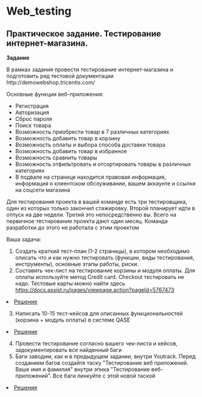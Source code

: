 # Web_testing
###
Практическое задание. Тестирование интернет-магазина.
---
<p><strong> Задание </strong></p>
В рамках задания провести тестирование интернет-магазина и подготовить ряд тестовой документации http://demowebshop.tricentis.com/

Основные функции веб-приложения:

- Регистрация
- Авторизация
- Сброс пароля
- Поиск товара
- Возможность приобрести товар в 7 различных категориях
- Возможность добавить товар в корзину
- Возможность оплаты и выбора способа доставки товара
- Возможность добавить товар в избранное
- Возможность сравнить товары
- Возможность отфильтровать и отсортировать товары в различных категориях
- В подвале на странице находится правовая информация, информация о клиентском обслуживании, вашем аккаунте и ссылки на соцсети магазина

Для тестирования проекта в вашей команде есть три тестировщика, один из которых только закончил стажировку. Второй планирует идти в отпуск на две недели. Третий это непосредственно вы. Всего на первичное тестирование проекта дают один месяц. Команда разработки до этого не работала с этим проектом

Ваша задача:
1. Создать краткий тест-план (1-2 страницы), в котором необходимо описать что и как нужно тестировать (функции, виды тестирования, инструменты), основные этапы работы, риски.
2. Составить чек-лист на тестирование корзины и модуля оплаты. Для оплаты используйте метод Credit card. Checkout тестировать не надо. Тестовые карты можно найти здесь https://docs.assist.ru/pages/viewpage.action?pageId=5767473
<li>  <a href="https://docs.google.com/spreadsheets/d/1l8GJ1-PBQFp6y-gcSgSKfk9hQECkwzvcJcVHAXPPFAQ/edit?usp=sharing">  Решение </a>  </li>


3. Написать 10-15 тест-кейсов для описанных функциональностей (корзина + модуль оплаты) в системе QASE
<li>  <a href="https://drive.google.com/drive/folders/1hNMHm-kbP5RAmXc_PKGwHysR_uyju3DI?usp=sharing"> Решение </a>  </li>


4. Провести тестирование согласно вашего чек-листа и кейсов, задокументировать все найденный баги
5. Баги заводим, как и в предыдущем задании, внутри Youtrack. Перед созданием багов создайте таску "Тестирование веб приложений. Ваше имя и фамилия" внутри эпика "Тестирование веб-приложений". Все баги линкуйте с этой новой таской
<li>  <a href="https://drive.google.com/drive/folders/19GQTSMFOg2-SVC5ZjyyeXB-gS9P1kzoG?usp=sharing"> Решение  </a>  </li>
